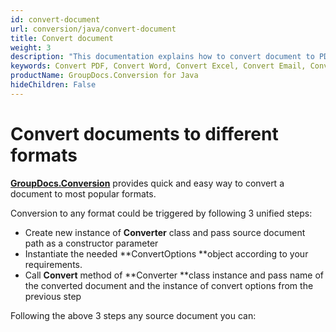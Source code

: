 ```yaml
---
id: convert-document
url: conversion/java/convert-document
title: Convert document
weight: 3
description: "This documentation explains how to convert document to PDF, Word, Excel, PowerPoint, Email, JPG, PNG, TIFF and many other formats with just couple of lines of Java code."
keywords: Convert PDF, Convert Word, Convert Excel, Convert Email, Convert Presentation
productName: GroupDocs.Conversion for Java
hideChildren: False
---
```

# Convert documents to different formats

[**GroupDocs.Conversion**](https://products.groupdocs.com/conversion/java) provides quick and easy way to convert a document to most popular formats.

Conversion to any format could be triggered by following 3 unified steps:

*   Create new instance of **Converter** class and pass source document path as a constructor parameter
*   Instantiate the needed **ConvertOptions **object according to your requirements.
*   Call **Convert** method of **Converter **class instance and pass name of the converted document and the instance of convert options from the previous step

Following the above 3 steps any source document you can:
